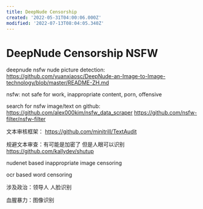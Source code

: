 ```yaml
---
title: DeepNude Censorship
created: '2022-05-31T04:00:06.000Z'
modified: '2022-07-13T08:04:05.340Z'
---
```


# DeepNude Censorship NSFW

deepnude nsfw nude picture detection:
https://github.com/yuanxiaosc/DeepNude-an-Image-to-Image-technology/blob/master/README-ZH.md

nsfw: not safe for work, inappropriate content, porn, offensive

search for nsfw image/text on github:
https://github.com/alex000kim/nsfw_data_scraper
https://github.com/nsfw-filter/nsfw-filter

文本审核框架：
https://github.com/minitrill/TextAudit

规避文本审查：有可能是加密了 但是人眼可以识别
https://github.com/kallydev/shutup

nudenet based inappropriate image censoring

ocr based word censoring

涉及政治：领导人 人脸识别

血腥暴力：图像识别
